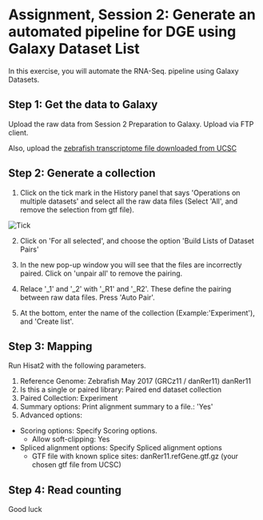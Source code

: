 Assignment, Session 2: Generate an automated pipeline for DGE using Galaxy Dataset List
================

In this exercise, you will automate the RNA-Seq. pipeline using Galaxy Datasets.

Step 1: Get the data to Galaxy
------------

Upload the raw data from Session 2 Preparation to Galaxy. Upload via FTP client.  

Also, upload the [zebrafish transcriptome file downloaded from UCSC](http://hgdownload.soe.ucsc.edu/goldenPath/danRer11/bigZips/genes/)

Step 2: Generate a collection
----------

1. Click on the tick mark in the History panel that says 'Operations on multiple datasets' and select all the raw data files (Select 'All', and remove the selection from gtf file).

![Tick](https://github.com/sumeetpalsingh/NGS_Course/blob/master/images/exercise2/Tick.png)

2. Click on 'For all selected', and choose the option 'Build Lists of Dataset Pairs'

3. In the new pop-up window you will see that the files are incorrectly paired. Click on 'unpair all' to remove the pairing.

4. Relace '_1' and '_2' with '_R1' and '_R2'. These define the pairing between raw data files. Press 'Auto Pair'.

5. At the bottom, enter the name of the collection (Example:'Experiment'), and 'Create list'.

Step 3: Mapping
----------

Run Hisat2 with the following parameters.
1. Reference Genome: Zebrafish May 2017 (GRCz11 / danRer11) danRer11
2. Is this a single or paired library: Paired end dataset collection
3. Paired Collection: Experiment
4. Summary options: Print alignment summary to a file.: 'Yes'
5. Advanced options:
  + Scoring options: Specify Scoring options.
    + Allow soft-clipping: Yes
  + Spliced alignment options: Specify Spliced alignment options
    + GTF file with known splice sites: danRer11.refGene.gtf.gz (your chosen gtf file from UCSC)

Step 4: Read counting
--------



Good luck
